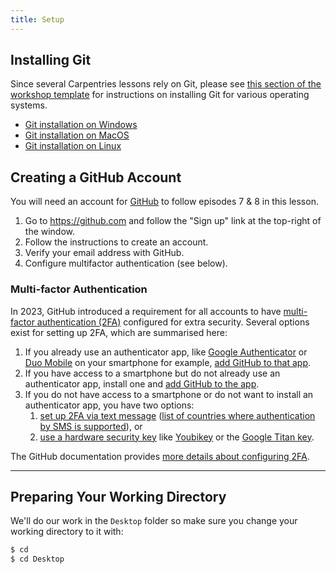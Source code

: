 ```yaml
---
title: Setup
---
```


## Installing Git

Since several Carpentries lessons rely on Git, please see
[this section of the workshop template][workshop-setup] for
instructions on installing Git for various operating systems.

- [Git installation on Windows][workshop-setup]
- [Git installation on MacOS][workshop-setup]
- [Git installation on Linux][workshop-setup]

## Creating a GitHub Account

You will need an account for [GitHub](https://github.com) to follow episodes 7 & 8 in this lesson.

1. Go to <https://github.com> and follow the "Sign up" link at the top-right of the window.
2. Follow the instructions to create an account.
3. Verify your email address with GitHub.
4. Configure multifactor authentication (see below).

### Multi-factor Authentication

In 2023, GitHub introduced a requirement for 
all accounts to have 
[multi-factor authentication (2FA)](https://docs.github.com/en/authentication/securing-your-account-with-two-factor-authentication-2fa/about-two-factor-authentication) 
configured for extra security.
Several options exist for setting up 2FA, which are summarised here:

1. If you already use an authenticator app, 
   like [Google Authenticator](https://support.google.com/accounts/answer/1066447?hl=en&co=GENIE.Platform%3DiOS&oco=0) 
   or [Duo Mobile](https://duo.com/product/multi-factor-authentication-mfa/duo-mobile-app) on your smartphone for example, 
   [add GitHub to that app](https://docs.github.com/en/authentication/securing-your-account-with-two-factor-authentication-2fa/configuring-two-factor-authentication#configuring-two-factor-authentication-using-a-totp-mobile-app).
2. If you have access to a smartphone but do not already use an authenticator app, install one and 
   [add GitHub to the app](https://docs.github.com/en/authentication/securing-your-account-with-two-factor-authentication-2fa/configuring-two-factor-authentication#configuring-two-factor-authentication-using-a-totp-mobile-app).
3. If you do not have access to a smartphone or do not want to install an authenticator app, you have two options:
    1. [set up 2FA via text message](https://docs.github.com/en/authentication/securing-your-account-with-two-factor-authentication-2fa/configuring-two-factor-authentication#configuring-two-factor-authentication-using-text-messages) 
       ([list of countries where authentication by SMS is supported](https://docs.github.com/en/authentication/securing-your-account-with-two-factor-authentication-2fa/countries-where-sms-authentication-is-supported)), or
    2. [use a hardware security key](https://docs.github.com/en/authentication/securing-your-account-with-two-factor-authentication-2fa/configuring-two-factor-authentication#configuring-two-factor-authentication-using-a-security-key) 
       like [Youbikey](https://www.yubico.com/products/yubikey-5-overview/) 
       or the [Google Titan key](https://store.google.com/us/product/titan_security_key?hl=en-US&pli=1).

The GitHub documentation provides [more details about configuring 2FA](https://docs.github.com/en/authentication/securing-your-account-with-two-factor-authentication-2fa/configuring-two-factor-authentication).

----------------

## Preparing Your Working Directory

We'll do our work in the `Desktop` folder so make sure you change your working directory to it with:

```bash
$ cd
$ cd Desktop
```

[workshop-setup]: https://carpentries.github.io/workshop-template/install_instructions/#git




